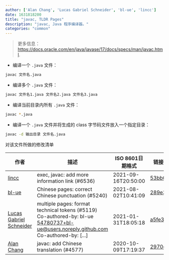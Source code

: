 ```yaml
---
author: ['Alan Chang', 'Lucas Gabriel Schneider', 'bl-ue', 'lincc']
date: 1631818200
title: "javac, TLDR Pages"
description: "javac, Java 程序编译器。"
categories: "common"
---
```

> 更多信息：<https://docs.oracle.com/en/java/javase/17/docs/specs/man/javac.html>.

- 编译一个 `.java` 文件：

```bash
javac 文件名.java
```

- 编译多个 `.java` 文件：

```bash
javac 文件名1.java 文件名2.java 文件名3.java
```

- 编译当前目录内所有 `.java` 文件：

```bash
javac *.java
```

- 编译一个 `.java` 文件并将生成的 class 字节码文件放入一个指定目录：

```bash
javac -d 输出目录 文件名.java
```
对该文件所做的修改清单


作者 | 描述 | ISO 8601日期格式 | 链接到GitHub
------|-----|-----|-----
[lincc](mailto:46962923+blueskyson@users.noreply.github.com) | exec, javac: add more information link (#6536) | 2021-09-16T20:50:00 | [53bb0828896b](https://github.com/tldr-pages/tldr/commit/53bb0828896bfcca7b5ce118fe241ef20c7a6fb0)
[bl-ue](mailto:54780737+bl-ue@users.noreply.github.com) | Chinese pages: correct Chinese punctuation (#5240) | 2021-08-02T10:41:09 | [289e30dfb3d1](https://github.com/tldr-pages/tldr/commit/289e30dfb3d1d73bade9e3610e12bfc90e9270ae)
[Lucas Gabriel Schneider](mailto:casdpa@gmail.com) | multiple pages: format technical tokens (#5119) Co-authored-by: bl-ue <54780737+bl-ue@users.noreply.github.com> Co-authored-by: [...] | 2021-01-31T18:05:18 | [a5fe31bc47ae](https://github.com/tldr-pages/tldr/commit/a5fe31bc47aece3efa5e66b52b3cf384f27d5d72)
[Alan Chang](mailto:tcode2k16@users.noreply.github.com) | javac: add Chinese translation (#4577) | 2020-10-09T17:19:37 | [2970e687f1db](https://github.com/tldr-pages/tldr/commit/2970e687f1db6c1c408453cc8f03d207e5a37ff5)

